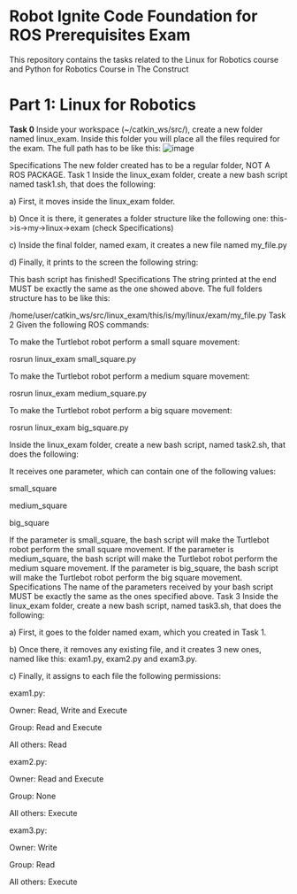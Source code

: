 # Robot Ignite Code Foundation for ROS Prerequisites Exam
This repository contains the tasks  related to the Linux for Robotics course and Python for Robotics Course in The Construct

# Part 1: Linux for Robotics
**Task 0**
Inside your workspace (~/catkin_ws/src/), create a new folder named linux_exam. Inside this folder you will place all the files required for the exam. The full path has to be like this:
![image](https://github.com/Poo-09/CodeFoundationForROS/assets/100222055/ff93c108-26b0-4581-8d57-f338c59364f1)

Specifications
The new folder created has to be a regular folder, NOT A ROS PACKAGE.
 Task 1
Inside the linux_exam folder, create a new bash script named task1.sh, that does the following:

a) First, it moves inside the linux_exam folder.

b) Once it is there, it generates a folder structure like the following one: this->is->my->linux->exam (check Specifications)

c) Inside the final folder, named exam, it creates a new file named my_file.py

d) Finally, it prints to the screen the following string:


This bash script has finished!
Specifications
The string printed at the end MUST be exactly the same as the one showed above.
The full folders structure has to be like this:

/home/user/catkin_ws/src/linux_exam/this/is/my/linux/exam/my_file.py
 Task 2
Given the following ROS commands:

To make the Turtlebot robot perform a small square movement:


rosrun linux_exam small_square.py


To make the Turtlebot robot perform a medium square movement:


rosrun linux_exam medium_square.py


To make the Turtlebot robot perform a big square movement:


rosrun linux_exam big_square.py


Inside the linux_exam folder, create a new bash script, named task2.sh, that does the following:

It receives one parameter, which can contain one of the following values:

small_square

medium_square

big_square

If the parameter is small_square, the bash script will make the Turtlebot robot perform the small square movement.
If the parameter is medium_square, the bash script will make the Turtlebot robot perform the medium square movement.
If the parameter is big_square, the bash script will make the Turtlebot robot perform the big square movement.
Specifications
The name of the parameters received by your bash script MUST be exactly the same as the ones specified above.
 Task 3
Inside the linux_exam folder, create a new bash script, named task3.sh, that does the following:

a) First, it goes to the folder named exam, which you created in Task 1.

b) Once there, it removes any existing file, and it creates 3 new ones, named like this: exam1.py, exam2.py and exam3.py.

c) Finally, it assigns to each file the following permissions:

exam1.py:

Owner: Read, Write and Execute

Group: Read and Execute

All others: Read

exam2.py:

Owner: Read and Execute

Group: None

All others: Execute

exam3.py:

Owner: Write

Group: Read

All others: Execute


